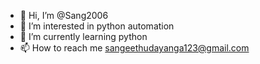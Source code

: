- 👋 Hi, I’m @Sang2006
- 👀 I’m interested in python automation
- 🌱 I’m currently learning python
- 📫 How to reach me sangeethudayanga123@gmail.com
